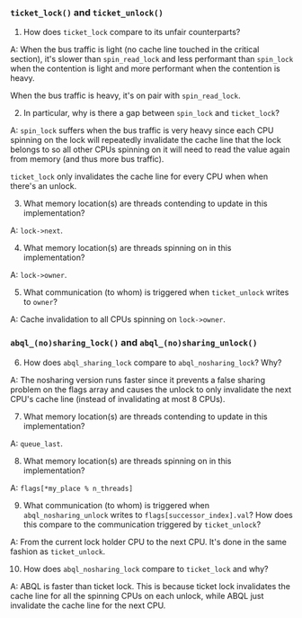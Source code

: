 ### `ticket_lock()` and `ticket_unlock()`

1. How does `ticket_lock` compare to its unfair counterparts?

A: When the bus traffic is light (no cache line touched in the critical
   section), it's slower than `spin_read_lock` and
   less performant than `spin_lock` when the contention is light and
   more performant when the contention is heavy.

   When the bus traffic is heavy, it's on pair with `spin_read_lock`.

2. In particular, why is there a gap between `spin_lock` and `ticket_lock`?

A: `spin_lock` suffers when the bus traffic is very heavy since each CPU
   spinning on the lock will repeatedly invalidate the cache line that the
   lock belongs to so all other CPUs spinning on it will need to
   read the value again from memory (and thus more bus traffic).

   `ticket_lock` only invalidates the cache line for every CPU when
   when there's an unlock.

3. What memory location(s) are threads contending to update in this implementation?

A: `lock->next`.

4. What memory location(s) are threads spinning on in this implementation?

A: `lock->owner`.

5. What communication (to whom) is triggered when `ticket_unlock` writes to `owner`?

A: Cache invalidation to all CPUs spinning on `lock->owner`.

### `abql_(no)sharing_lock()` and `abql_(no)sharing_unlock()`

6.  How does `abql_sharing_lock` compare to `abql_nosharing_lock`?  Why?

A:  The nosharing version runs faster since it prevents a false sharing
    problem on the flags array and causes the unlock to only invalidate the
    next CPU's cache line (instead of invalidating at most 8 CPUs).

7.  What memory location(s) are threads contending to update in this implementation?

A:  `queue_last`.

8.  What memory location(s) are threads spinning on in this implementation?

A: `flags[*my_place % n_threads]`

9.  What communication (to whom) is triggered when `abql_nosharing_unlock`
    writes to `flags[successor_index].val`?  How does this compare
    to the communication triggered by `ticket_unlock`?

A:  From the current lock holder CPU to the next CPU. It's done in the same
    fashion as `ticket_unlock`.

10. How does `abql_nosharing_lock` compare to `ticket_lock` and why?

A:  ABQL is faster than ticket lock. This is because ticket lock invalidates
    the cache line for all the spinning CPUs on each unlock, while ABQL
    just invalidate the cache line for the next CPU.


